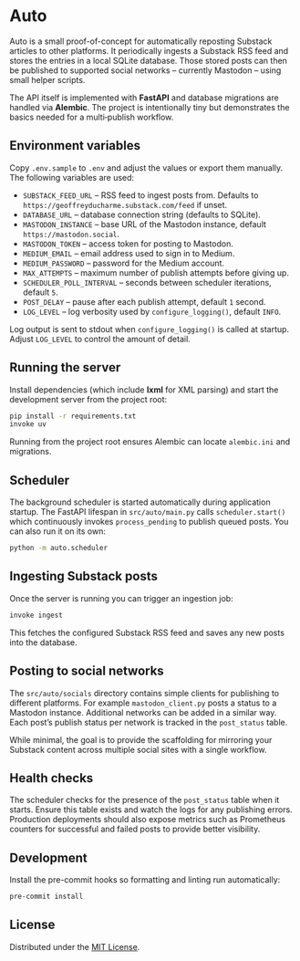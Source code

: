 # Auto

Auto is a small proof-of-concept for automatically reposting Substack articles
to other platforms.  It periodically ingests a Substack RSS feed and stores the
entries in a local SQLite database.  Those stored posts can then be published to
supported social networks – currently Mastodon – using small helper scripts.

The API itself is implemented with **FastAPI** and database migrations are
handled via **Alembic**.  The project is intentionally tiny but demonstrates the
basics needed for a multi‑publish workflow.

## Environment variables

Copy `.env.sample` to `.env` and adjust the values or export them manually.
The following variables are used:

- `SUBSTACK_FEED_URL` – RSS feed to ingest posts from. Defaults to
  `https://geoffreyducharme.substack.com/feed` if unset.
- `DATABASE_URL` – database connection string (defaults to SQLite).
- `MASTODON_INSTANCE` – base URL of the Mastodon instance, default
  `https://mastodon.social`.
- `MASTODON_TOKEN` – access token for posting to Mastodon.
- `MEDIUM_EMAIL` – email address used to sign in to Medium.
- `MEDIUM_PASSWORD` – password for the Medium account.
- `MAX_ATTEMPTS` – maximum number of publish attempts before giving up.
- `SCHEDULER_POLL_INTERVAL` – seconds between scheduler iterations,
  default `5`.
- `POST_DELAY` – pause after each publish attempt, default `1` second.
- `LOG_LEVEL` – log verbosity used by `configure_logging()`, default `INFO`.

Log output is sent to stdout when `configure_logging()` is called at
startup.  Adjust `LOG_LEVEL` to control the amount of detail.

## Running the server

Install dependencies (which include **lxml** for XML parsing) and start the development server from the project root:

```bash
pip install -r requirements.txt
invoke uv
```

Running from the project root ensures Alembic can locate `alembic.ini` and
migrations.

## Scheduler

The background scheduler is started automatically during application
startup.  The FastAPI lifespan in `src/auto/main.py` calls
`scheduler.start()` which continuously invokes `process_pending` to
publish queued posts.  You can also run it on its own:

```bash
python -m auto.scheduler
```

## Ingesting Substack posts

Once the server is running you can trigger an ingestion job:

```bash
invoke ingest
```

This fetches the configured Substack RSS feed and saves any new posts into the
database.

## Posting to social networks

The `src/auto/socials` directory contains simple clients for publishing to
different platforms.  For example `mastodon_client.py` posts a status to a
Mastodon instance.  Additional networks can be added in a similar way.  Each
post’s publish status per network is tracked in the `post_status` table.

While minimal, the goal is to provide the scaffolding for mirroring your
Substack content across multiple social sites with a single workflow.

## Health checks

The scheduler checks for the presence of the `post_status` table when it
starts.  Ensure this table exists and watch the logs for any publishing
errors.  Production deployments should also expose metrics such as
Prometheus counters for successful and failed posts to provide better
visibility.

## Development

Install the pre-commit hooks so formatting and linting run automatically:

```bash
pre-commit install
```

## License

Distributed under the [MIT License](LICENSE).

